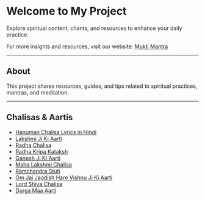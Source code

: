 # Welcome to My Project

Explore spiritual content, chants, and resources to enhance your daily practice.

For more insights and resources, visit our website: [Mukti Mantra](https://muktimantra.com)

---

## About

This project shares resources, guides, and tips related to spiritual practices, mantras, and meditation.

---

## Chalisas & Aartis

- [Hanuman Chalisa Lyrics in Hindi](https://muktimantra.com/chalisa/hanuman/hanuman-chalisa-lyrics-in-hindi/)
- [Lakshmi Ji Ki Aarti](https://muktimantra.com/aarti/lakshmi-mata/lakshmi-ji-ki-aarti-om-jai-lakshmi-mata/)
- [Radha Chalisa](https://muktimantra.com/chalisa/shri-radha/radha-chalisa/)
- [Radha Kripa Kataksh](https://muktimantra.com/stotrams/radha/radha-kripa-kataksh/)
- [Ganesh Ji Ki Aarti](https://muktimantra.com/aarti/ganesha/aarti-ganesh-ji-ki-aarti/)
- [Maha Lakshmi Chalisa](https://muktimantra.com/chalisa/maha-lakshmi-chalisa/)
- [Ramchandra Stuti](https://muktimantra.com/stuti/shri-rama/ramchandra-stuti-shri-ramchandra-kripalu-bhajman-lyrics/)
- [Om Jai Jagdish Hare Vishnu Ji Ki Aarti](https://muktimantra.com/aarti/lord-vishnu/aarti-of-om-jai-jagdish-hare-vishnu-ji-ki-aarti/)
- [Lord Shiva Chalisa](https://muktimantra.com/chalisa/shiva/lord-shiva-chalisa-shiva-chalisa-hindi/)
- [Durga Maa Aarti](https://muktimantra.com/aarti/durga-mata/aarti-of-durga-maa/)
